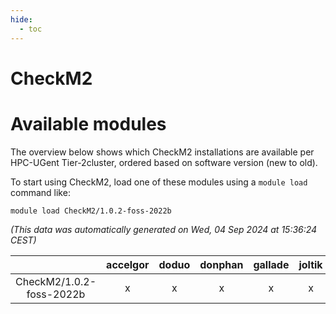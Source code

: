 ```yaml
---
hide:
  - toc
---
```


CheckM2
=======

# Available modules


The overview below shows which CheckM2 installations are available per HPC-UGent Tier-2cluster, ordered based on software version (new to old).

To start using CheckM2, load one of these modules using a `module load` command like:

```shell
module load CheckM2/1.0.2-foss-2022b
```

*(This data was automatically generated on Wed, 04 Sep 2024 at 15:36:24 CEST)*  

| |accelgor|doduo|donphan|gallade|joltik|shinx|skitty|
| :---: | :---: | :---: | :---: | :---: | :---: | :---: | :---: |
|CheckM2/1.0.2-foss-2022b|x|x|x|x|x|-|x|
